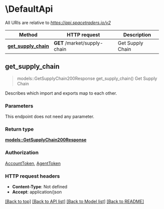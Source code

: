 # \DefaultApi

All URIs are relative to *https://api.spacetraders.io/v2*

Method | HTTP request | Description
------------- | ------------- | -------------
[**get_supply_chain**](DefaultApi.md#get_supply_chain) | **GET** /market/supply-chain | Get Supply Chain



## get_supply_chain

> models::GetSupplyChain200Response get_supply_chain()
Get Supply Chain

Describes which import and exports map to each other.

### Parameters

This endpoint does not need any parameter.

### Return type

[**models::GetSupplyChain200Response**](get_supply_chain_200_response.md)

### Authorization

[AccountToken](../README.md#AccountToken), [AgentToken](../README.md#AgentToken)

### HTTP request headers

- **Content-Type**: Not defined
- **Accept**: application/json

[[Back to top]](#) [[Back to API list]](../README.md#documentation-for-api-endpoints) [[Back to Model list]](../README.md#documentation-for-models) [[Back to README]](../README.md)

